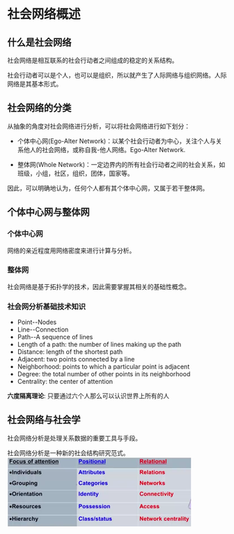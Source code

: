 # 社会网络概述
## 什么是社会网络
社会网络是相互联系的社会行动者之间组成的稳定的关系结构。

社会行动者可以是个人，也可以是组织，所以就产生了人际网络与组织网络。人际网络是其基本形式。

## 社会网络的分类

从抽象的角度对社会网络进行分析，可以将社会网络进行如下划分：

- 个体中心网(Ego-Alter Network)：以某个社会行动者为中心，关注个人与关系他人的社会网络，或称自我-他人网络。Ego-Alter Network.

- 整体网(Whole Network)：一定边界内的所有社会行动者之间的社会关系，如班级，小组，社区，组织，团体，国家等。

因此，可以明确地认为，任何个人都有其个体中心网，又属于若干整体网。

## 个体中心网与整体网
### 个体中心网
网络的亲近程度用网络密度来进行计算与分析。
### 整体网
社会网络是基于拓扑学的技术，因此需要掌握其相关的基础性概念。

### 社会网分析基础技术知识
- Point--Nodes
- Line--Connection
- Path--A sequence of lines
- Length of a path: the number of lines making up the path
- Distance: length of the shortest path
- Adjacent: two points connected by a line
- Neighborhood: points to which a particular point is adjacent
- Degree: the total number of other points in its neighborhood
- Centrality: the center of attention

**六度隔离理论**: 只要通过六个人那么可以认识世界上所有的人

## 社会网络与社会学
社会网络分析是处理关系数据的重要工具与手段。

社会网络分析是一种新的社会结构研究范式。
![社会网络分析于社会学的关注点](./img/社会网络分析范式.png)

